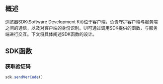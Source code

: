 
## 概述

浏览器SDK(Software Development Kit)位于客户端，负责守护客户端与服务端之间的通信，以及对客户端的身份识别。UI可通过调用SDK提供的函数，与服务端进行交互。下文将具体阐述SDK函数的设计。


## SDK函数

### 获取验证码

```js
sdk.sendVerCode()
```
